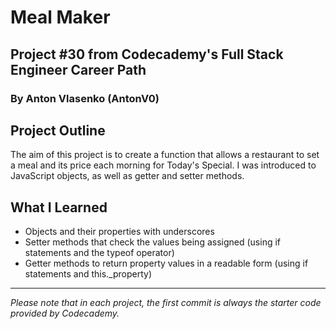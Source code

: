 # Meal Maker
## Project #30 from Codecademy's Full Stack Engineer Career Path
### By Anton Vlasenko (AntonV0)  
## Project Outline
The aim of this project is to create a function that allows a restaurant to set a meal and its price each morning for Today's Special. I was introduced to JavaScript objects, as well as getter and setter methods.
## What I Learned
  - Objects and their properties with underscores
  - Setter methods that check the values being assigned (using if statements and the typeof operator)
  - Getter methods to return property values in a readable form (using if statements and this._property)
***
*Please note that in each project, the first commit is always the starter code provided by Codecademy.*
